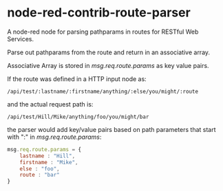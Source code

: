 # node-red-contrib-route-parser
A node-red node for parsing pathparams in routes for RESTful Web Services. 

Parse out pathparams from the route and return in an associative array.

Associative Array is stored in *msg.req.route.params* as key value pairs.

If the route was defined in a HTTP input node as:
```
/api/test/:lastname/:firstname/anything/:else/you/might/:route
```
and the actual request path is:
```
/api/test/Hill/Mike/anything/foo/you/might/bar
```
the parser would add key/value pairs based on path parameters that start with ":" in *msg.req.route.params*:
```JavaScript
msg.req.route.params = {
    lastname : "Hill",
    firstname : "Mike",
    else : "foo",
    route : "bar"
}
```

